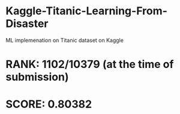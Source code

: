 # Kaggle-Titanic-Learning-From-Disaster
ML implemenation on Titanic dataset on Kaggle

# RANK: 1102/10379 (at the time of submission)

# SCORE: 0.80382
